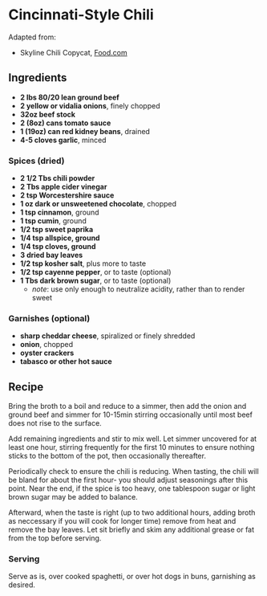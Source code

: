 # Cincinnati-Style Chili
Adapted from:
- Skyline Chili Copycat, [Food.com](http://www.food.com/recipe/skylike-chili-skyline-chili-copycat-110548)

## Ingredients
- **2 lbs 80/20 lean ground beef**
- **2 yellow or vidalia onions**, finely chopped
- **32oz beef stock**
- **2 (8oz) cans tomato sauce**
- **1 (19oz) can red kidney beans**, drained
- **4-5 cloves garlic**, minced

### Spices (dried)
- **2 1/2 Tbs chili powder**
- **2 Tbs apple cider vinegar**
- **2 tsp Worcestershire sauce**
- **1 oz dark or unsweetened chocolate**, chopped
- **1 tsp cinnamon**, ground
- **1 tsp cumin**, ground
- **1/2 tsp sweet paprika**
- **1/4 tsp allspice, ground**
- **1/4 tsp cloves, ground**
- **3 dried bay leaves**
- **1/2 tsp kosher salt**, plus more to taste
- **1/2 tsp cayenne pepper**, or to taste (optional)
- **1 Tbs dark brown sugar**, or to taste (optional)
  - _note_: use only enough to neutralize acidity, rather than to render sweet

### Garnishes (optional)
- **sharp cheddar cheese**, spiralized or finely shredded
- **onion**, chopped
- **oyster crackers**
- **tabasco or other hot sauce**

## Recipe

Bring the broth to a boil and reduce to a simmer, then add the onion and ground beef and simmer for 10-15min stirring occasionally until most beef does not rise to the surface.

Add remaining ingredients and stir to mix well. Let simmer uncovered for at least one hour, stirring frequently for the first 10 minutes to ensure nothing sticks to the bottom of the pot, then occasionally thereafter.

Periodically check to ensure the chili is reducing. When tasting, the chili will be bland for about the first hour- you should adjust seasonings after this point. Near the end, if the spice is too heavy, one tablespoon sugar or light brown sugar may be added to balance.

Afterward, when the taste is right (up to two additional hours, adding broth as neccessary if you will cook for longer time) remove from heat and remove the bay leaves. Let sit briefly and skim any additional grease or fat from the top before serving.


### Serving

Serve as is, over cooked spaghetti, or over hot dogs in buns, garnishing as desired.